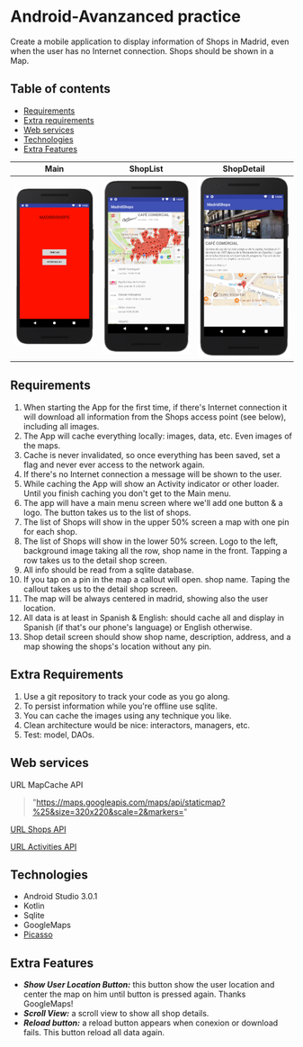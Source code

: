 # Android-Avanzanced practice

Create a mobile application to display information of Shops in Madrid, even when the user has no Internet connection. Shops should be shown in a Map.

## Table of contents
- [Requirements](#requirements)
- [Extra requirements](#extrarequirements)
- [Web services](#webservices)
- [Technologies](#technologies)
- [Extra Features](#extrafeatures)

Main | ShopList | ShopDetail
---- | -------- | ----------
<img src= "./app/src/main/res/screenshots/Main.png" width="250px"> | <img src= "./app/src/main/res/screenshots/ShopList.png" width="250px"> | <img src= "./app/src/main/res/screenshots/ShopDetail.png" width="250px">

## Requirements

1. When starting the App for the first time, if there's Internet connection it will download all information from the Shops access point (see below), including all images.
2. The App will cache everything locally: images, data, etc. Even images of the maps.
3. Cache is never invalidated, so once everything has been saved, set a flag and never ever access to the network again.
4. If there's no Internet connection a message will be shown to the user.
5. While caching the App will show an Activity indicator or other loader. Until you finish caching you don't get to the Main menu.
6. The app will have a main menu screen where we'll add one button & a logo. The button takes us to the list of shops.
7. The list of Shops will show in the upper 50% screen a map with one pin for each shop.
8. The list of Shops will show in the lower 50% screen. Logo to the left, background image taking all the row, shop name in the front. Tapping a row takes us to the detail shop screen.
9. All info should be read from a sqlite database.
10. If you tap on a pin in the map a callout will open.
shop name. Taping the callout takes us to the detail shop screen.
11. The map will be always centered in madrid, showing also the user location.
12. All data is at least in Spanish & English: should cache all and display in Spanish (if that's our phone's language) or English otherwise.
13. Shop detail screen should show shop name, description, address, and a map showing the shops's location without any pin.

## Extra Requirements
1. Use a git repository to track your code as you go along.
2. To persist information while you're offline use sqlite.
3. You can cache the images using any technique you like.
4. Clean architecture would be nice: interactors, managers, etc.
5. Test: model, DAOs.

## Web services
URL MapCache API
>"https://maps.googleapis.com/maps/api/staticmap?%25&size=320x220&scale=2&markers="

[URL Shops API](https://madrid-shops.com/json_new/getShops.php)

[URL Activities API](https://madrid-shops.com/json_new/getActivities.php)

## Technologies
* Android Studio 3.0.1
* Kotlin
* Sqlite
* GoogleMaps
* [Picasso](http://square.github.io/picasso/)

## Extra Features
* ***Show User Location Button:*** this button show the user location and center the map on him until button is pressed again. Thanks GoogleMaps!
* ***Scroll View:*** a scroll view to show all shop details.
* ***Reload button:*** a reload button appears when conexion or download fails. This button reload all data again.